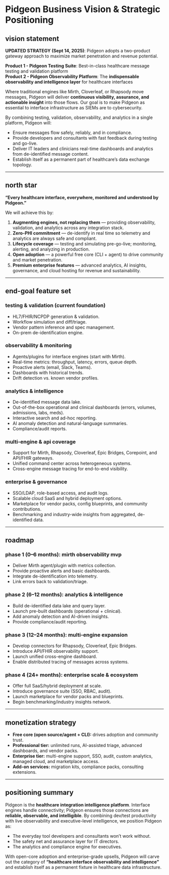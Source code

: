 # Pidgeon Business Vision & Strategic Positioning

## vision statement

**UPDATED STRATEGY (Sept 14, 2025)**: Pidgeon adopts a two-product gateway approach to maximize market penetration and revenue potential.

**Product 1 - Pidgeon Testing Suite**: Best-in-class healthcare message testing and validation platform  
**Product 2 - Pidgeon Observability Platform**: The **indispensable observability and intelligence layer** for healthcare interfaces

Where traditional engines like Mirth, Cloverleaf, or Rhapsody move messages, Pidgeon will deliver **continuous visibility, assurance, and actionable insight** into those flows. Our goal is to make Pidgeon as essential to interface infrastructure as SIEMs are to cybersecurity.

By combining testing, validation, observability, and analytics in a single platform, Pidgeon will:

* Ensure messages flow safely, reliably, and in compliance.
* Provide developers and consultants with fast feedback during testing and go-live.
* Deliver IT leaders and clinicians real-time dashboards and analytics from de-identified message content.
* Establish itself as a permanent part of healthcare’s data exchange topology.

---

## north star

**“Every healthcare interface, everywhere, monitored and understood by Pidgeon.”**

We will achieve this by:

1. **Augmenting engines, not replacing them** — providing observability, validation, and analytics across any integration stack.
2. **Zero-PHI commitment** — de-identify in real time so telemetry and analytics are always safe and compliant.
3. **Lifecycle coverage** — testing and simulating pre-go-live; monitoring, alerting, and analyzing in production.
4. **Open adoption** — a powerful free core (CLI + agent) to drive community and market penetration.
5. **Premium enterprise features** — advanced analytics, AI insights, governance, and cloud hosting for revenue and sustainability.

---

## end-goal feature set

### testing & validation (current foundation)

* HL7/FHIR/NCPDP generation & validation.
* Workflow simulation and diff/triage.
* Vendor pattern inference and spec management.
* On-prem de-identification engine.

### observability & monitoring

* Agents/plugins for interface engines (start with Mirth).
* Real-time metrics: throughput, latency, errors, queue depth.
* Proactive alerts (email, Slack, Teams).
* Dashboards with historical trends.
* Drift detection vs. known vendor profiles.

### analytics & intelligence

* De-identified message data lake.
* Out-of-the-box operational and clinical dashboards (errors, volumes, admissions, labs, meds).
* Interactive search and ad-hoc reporting.
* AI anomaly detection and natural-language summaries.
* Compliance/audit reports.

### multi-engine & api coverage

* Support for Mirth, Rhapsody, Cloverleaf, Epic Bridges, Corepoint, and API/FHIR gateways.
* Unified command center across heterogeneous systems.
* Cross-engine message tracing for end-to-end visibility.

### enterprise & governance

* SSO/LDAP, role-based access, and audit logs.
* Scalable cloud SaaS and hybrid deployment options.
* Marketplace for vendor packs, config blueprints, and community contributions.
* Benchmarking and industry-wide insights from aggregated, de-identified data.

---

## roadmap

### phase 1 (0–6 months): mirth observability mvp

* Deliver Mirth agent/plugin with metrics collection.
* Provide proactive alerts and basic dashboards.
* Integrate de-identification into telemetry.
* Link errors back to validation/triage.

### phase 2 (6–12 months): analytics & intelligence

* Build de-identified data lake and query layer.
* Launch pre-built dashboards (operational + clinical).
* Add anomaly detection and AI-driven insights.
* Provide compliance/audit reporting.

### phase 3 (12–24 months): multi-engine expansion

* Develop connectors for Rhapsody, Cloverleaf, Epic Bridges.
* Introduce API/FHIR observability support.
* Launch unified cross-engine dashboard.
* Enable distributed tracing of messages across systems.

### phase 4 (24+ months): enterprise scale & ecosystem

* Offer full SaaS/hybrid deployment at scale.
* Introduce governance suite (SSO, RBAC, audit).
* Launch marketplace for vendor packs and blueprints.
* Begin benchmarking/industry insights network.

---

## monetization strategy

* **Free core (open source/agent + CLI):** drives adoption and community trust.
* **Professional tier:** unlimited runs, AI-assisted triage, advanced dashboards, and vendor packs.
* **Enterprise tier:** multi-engine support, SSO, audit, custom analytics, managed cloud, and marketplace access.
* **Add-on services:** migration kits, compliance packs, consulting extensions.

---

## positioning summary

Pidgeon is the **healthcare integration intelligence platform**. Interface engines handle connectivity; Pidgeon ensures those connections are **reliable, observable, and intelligible**. By combining dev/test productivity with live observability and executive-level intelligence, we position Pidgeon as:

* The everyday tool developers and consultants won’t work without.
* The safety net and assurance layer for IT directors.
* The analytics and compliance engine for executives.

With open-core adoption and enterprise-grade upsells, Pidgeon will carve out the category of **“healthcare interface observability and intelligence”** and establish itself as a permanent fixture in healthcare data infrastructure.